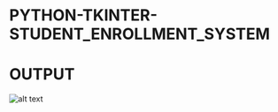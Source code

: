 # PYTHON-TKINTER-STUDENT_ENROLLMENT_SYSTEM
# OUTPUT
![alt text](https://priyankachand09.github.io/PYTHON-TKINTER-STUDENT_ENROLLMENT_SYSTEM/student.png)
